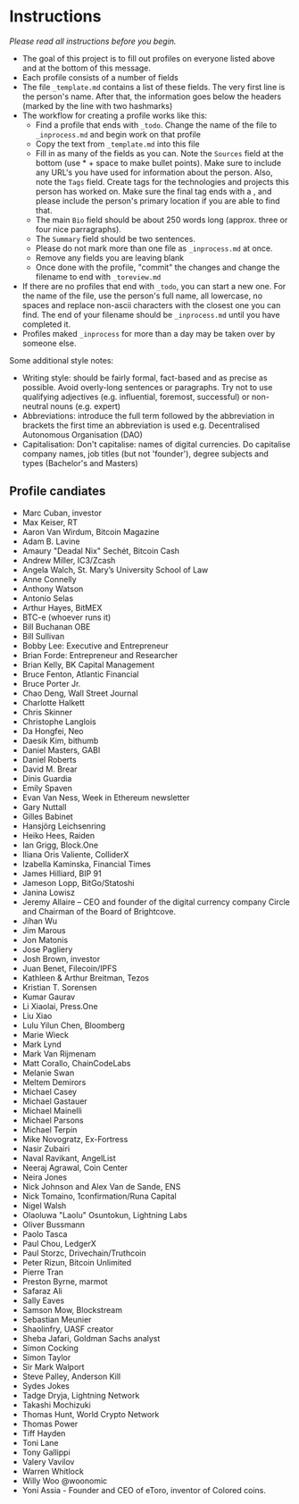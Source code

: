 # Instructions

*Please read all instructions before you begin.*

* The goal of this project is to fill out profiles on everyone listed above and at the bottom of this message.
* Each profile consists of a number of fields 
* The file `_template.md` contains a list of these fields. The very first line is the person's name. After that, the information goes below the headers (marked by the line with two hashmarks) 
* The workflow for creating a profile works like this:
	* Find a profile that ends with `_todo`. Change the name of the file to `_inprocess.md` and begin work on that profile
	* Copy the text from `_template.md` into this file
	* Fill in as many of the fields as you can. Note the `Sources` field at the bottom (use * + space to make bullet points). Make sure to include any URL's you have used for information about the person. Also, note the `Tags` field. Create tags for the technologies and projects this person has worked on. Make sure the final tag ends with a , and please include the person's primary location if you are able to find that.
	* The main `Bio` field should be about 250 words long (approx. three or four nice parragraphs).
	* The `Summary` field should be two sentences. 
	* Please do not mark more than one file as `_inprocess.md` at once.
	* Remove any fields you are leaving blank
	* Once done with the profile, "commit" the changes and change the filename to end with `_toreview.md`
* If there are no profiles that end with `_todo`, you can start a new one. For the name of the file, use the person's full name, all lowercase, no spaces and replace non-ascii characters with the closest one you can find. The end of your filename should be `_inprocess.md` until you have completed it. 
* Profiles maked `_inprocess` for more than a day may be taken over by someone else. 

Some additional style notes:
* Writing style: should be fairly formal, fact-based and as precise as possible. Avoid overly-long sentences or paragraphs. Try not to use qualifying adjectives (e.g. influential, foremost, successful) or non-neutral nouns (e.g. expert)
* Abbreviations: introduce the full term followed by the abbreviation in brackets the first time an abbreviation is used e.g. Decentralised Autonomous Organisation (DAO)
* Capitalisation: Don't capitalise: names of digital currencies. Do capitalise company names, job titles (but not 'founder'), degree subjects and types (Bachelor's and Masters)



## Profile candiates

- Marc Cuban, investor
- Max Keiser, RT
- Aaron Van Wirdum, Bitcoin Magazine
- Adam B. Lavine
- Amaury "Deadal Nix" Sechét, Bitcoin Cash
- Andrew Miller, IC3/Zcash
- Angela Walch, St. Mary’s University School of Law
- Anne Connelly
- Anthony Watson
- Antonio Selas
- Arthur Hayes, BitMEX
- BTC-e (whoever runs it)
- Bill Buchanan OBE
- Bill Sullivan
- Bobby Lee: Executive and Entrepreneur
- Brian Forde: Entrepreneur and Researcher
- Brian Kelly, BK Capital Management
- Bruce Fenton, Atlantic Financial
- Bruce Porter Jr.
- Chao Deng, Wall Street Journal
- Charlotte Halkett
- Chris Skinner
- Christophe Langlois
- Da Hongfei, Neo
- Daesik Kim, bithumb
- Daniel Masters, GABI
- Daniel Roberts
- David M. Brear
- Dinis Guardia
- Emily Spaven
- Evan Van Ness, Week in Ethereum newsletter
- Gary Nuttall
- Gilles Babinet
- Hansjörg Leichsenring
- Heiko Hees, Raiden&nbsp;
- Ian Grigg, Block.One
- Iliana Oris Valiente, ColliderX
- Izabella Kaminska, Financial Times
- James Hilliard, BIP 91
- Jameson Lopp, BitGo/Statoshi
- Janina Lowisz
- Jeremy Allaire – CEO and founder of the digital currency company Circle and Chairman of the Board of Brightcove.
- Jihan Wu
- Jim Marous
- Jon Matonis
- Jose Pagliery
- Josh Brown, investor
- Juan Benet, Filecoin/IPFS
- Kathleen &amp; Arthur Breitman, Tezos
- Kristian T. Sorensen
- Kumar Gaurav
- Li Xiaolai, Press.One
- Liu Xiao
- Lulu Yilun Chen, Bloomberg
- Marie Wieck
- Mark Lynd
- Mark Van Rijmenam
- Matt Corallo, ChainCodeLabs
- Melanie Swan
- Meltem Demirors
- Michael Casey
- Michael Gastauer
- Michael Mainelli
- Michael Parsons
- Michael Terpin
- Mike Novogratz, Ex-Fortress
- Nasir Zubairi
- Naval Ravikant, AngelList
- Neeraj Agrawal, Coin Center
- Neira Jones
- Nick Johnson and Alex Van de Sande, ENS
- Nick Tomaino, 1confirmation/Runa Capital
- Nigel Walsh
- Olaoluwa "Laolu" Osuntokun, Lightning Labs
- Oliver Bussmann
- Paolo Tasca
- Paul Chou, LedgerX
- Paul Storzc, Drivechain/Truthcoin
- Peter Rizun, Bitcoin Unlimited
- Pierre Tran
- Preston Byrne, marmot
- Safaraz Ali
- Sally Eaves
- Samson Mow,&nbsp;Blockstream
- Sebastian Meunier
- Shaolinfry, UASF creator
- Sheba Jafari, Goldman Sachs analyst
- Simon Cocking
- Simon Taylor
- Sir Mark Walport
- Steve Palley, Anderson Kill
- Sydes Jokes
- Tadge Dryja, Lightning Network
- Takashi Mochizuki
- Thomas Hunt, World Crypto Network
- Thomas Power
- Tiff Hayden
- Toni Lane
- Tony Gallippi
- Valery Vavilov
- Warren Whitlock
- Willy Woo @woonomic
- Yoni Assia - Founder and CEO of eToro, inventor of Colored coins.
